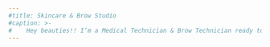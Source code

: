 ```yaml
---
#title: Skincare & Brow Studio
#caption: >-
#    Hey beauties!! I’m a Medical Technician & Brow Technician ready to provide services that includes customized facials according to your skin concerns, also Dermaplaning, #Microdermabrasion, eyebrow shaping, tinting, brow lamination, Lash lift, waxing & much more!! .
---
```


